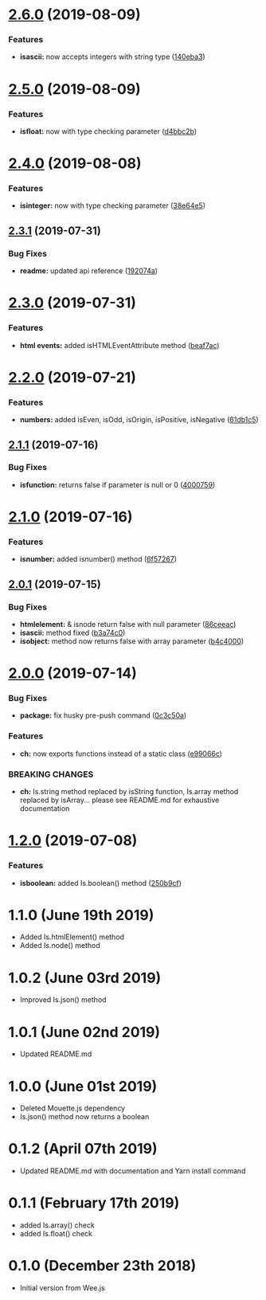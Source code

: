 # [2.6.0](https://github.com/LCluber/Ch.js/compare/v2.5.0...v2.6.0) (2019-08-09)


### Features

* **isascii:** now accepts integers with string type ([140eba3](https://github.com/LCluber/Ch.js/commit/140eba3))

# [2.5.0](https://github.com/LCluber/Ch.js/compare/v2.4.0...v2.5.0) (2019-08-09)

### Features

- **isfloat:** now with type checking parameter ([d4bbc2b](https://github.com/LCluber/Ch.js/commit/d4bbc2b))

# [2.4.0](https://github.com/LCluber/Ch.js/compare/v2.3.1...v2.4.0) (2019-08-08)

### Features

- **isinteger:** now with type checking parameter ([38e64e5](https://github.com/LCluber/Ch.js/commit/38e64e5))

## [2.3.1](https://github.com/LCluber/Ch.js/compare/v2.3.0...v2.3.1) (2019-07-31)

### Bug Fixes

- **readme:** updated api reference ([192074a](https://github.com/LCluber/Ch.js/commit/192074a))

# [2.3.0](https://github.com/LCluber/Ch.js/compare/v2.2.0...v2.3.0) (2019-07-31)

### Features

- **html events:** added isHTMLEventAttribute method ([beaf7ac](https://github.com/LCluber/Ch.js/commit/beaf7ac))

# [2.2.0](https://github.com/LCluber/Ch.js/compare/v2.1.1...v2.2.0) (2019-07-21)

### Features

- **numbers:** added isEven, isOdd, isOrigin, isPositive, isNegative ([61db1c5](https://github.com/LCluber/Ch.js/commit/61db1c5))

## [2.1.1](https://github.com/LCluber/Ch.js/compare/v2.1.0...v2.1.1) (2019-07-16)

### Bug Fixes

- **isfunction:** returns false if parameter is null or 0 ([4000759](https://github.com/LCluber/Ch.js/commit/4000759))

# [2.1.0](https://github.com/LCluber/Ch.js/compare/v2.0.1...v2.1.0) (2019-07-16)

### Features

- **isnumber:** added isnumber() method ([6f57267](https://github.com/LCluber/Ch.js/commit/6f57267))

## [2.0.1](https://github.com/LCluber/Ch.js/compare/v2.0.0...v2.0.1) (2019-07-15)

### Bug Fixes

- **htmlelement:** & isnode return false with null parameter ([86ceeac](https://github.com/LCluber/Ch.js/commit/86ceeac))
- **isascii:** method fixed ([b3a74c0](https://github.com/LCluber/Ch.js/commit/b3a74c0))
- **isobject:** method now returns false with array parameter ([b4c4000](https://github.com/LCluber/Ch.js/commit/b4c4000))

# [2.0.0](https://github.com/LCluber/Ch.js/compare/v1.2.0...v2.0.0) (2019-07-14)

### Bug Fixes

- **package:** fix husky pre-push command ([0c3c50a](https://github.com/LCluber/Ch.js/commit/0c3c50a))

### Features

- **ch:** now exports functions instead of a static class ([e99066c](https://github.com/LCluber/Ch.js/commit/e99066c))

### BREAKING CHANGES

- **ch:** Is.string method replaced by isString function, Is.array method replaced by
  isArray... please see README.md for exhaustive documentation

# [1.2.0](https://github.com/LCluber/Ch.js/compare/v1.1.0...v1.2.0) (2019-07-08)

### Features

- **isboolean:** added Is.boolean() method ([250b9cf](https://github.com/LCluber/Ch.js/commit/250b9cf))

# 1.1.0 (June 19th 2019)

- Added Is.htmlElement() method
- Added Is.node() method

# 1.0.2 (June 03rd 2019)

- Improved Is.json() method

# 1.0.1 (June 02nd 2019)

- Updated README.md

# 1.0.0 (June 01st 2019)

- Deleted Mouette.js dependency
- Is.json() method now returns a boolean

# 0.1.2 (April 07th 2019)

- Updated README.md with documentation and Yarn install command

# 0.1.1 (February 17th 2019)

- added Is.array() check
- added Is.float() check

# 0.1.0 (December 23th 2018)

- Initial version from Wee.js
